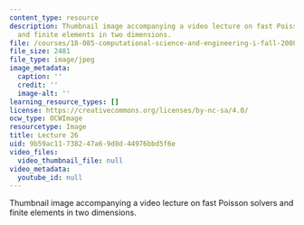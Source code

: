 ```yaml
---
content_type: resource
description: Thumbnail image accompanying a video lecture on fast Poisson solvers
  and finite elements in two dimensions.
file: /courses/18-085-computational-science-and-engineering-i-fall-2008/9b59ac11738247a69d8d44976bbd5f6e_26.jpg
file_size: 2481
file_type: image/jpeg
image_metadata:
  caption: ''
  credit: ''
  image-alt: ''
learning_resource_types: []
license: https://creativecommons.org/licenses/by-nc-sa/4.0/
ocw_type: OCWImage
resourcetype: Image
title: Lecture 26
uid: 9b59ac11-7382-47a6-9d8d-44976bbd5f6e
video_files:
  video_thumbnail_file: null
video_metadata:
  youtube_id: null
---
```

Thumbnail image accompanying a video lecture on fast Poisson solvers and finite elements in two dimensions.